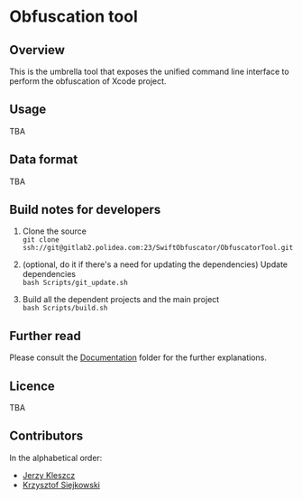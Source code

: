 # Obfuscation tool

## Overview

This is the umbrella tool that exposes the unified command line interface to perform the obfuscation of Xcode project.

## Usage

TBA

## Data format

TBA

## Build notes for developers

1. Clone the source  
   `git clone ssh://git@gitlab2.polidea.com:23/SwiftObfuscator/ObfuscatorTool.git`

2. (optional, do it if there's a need for updating the dependencies) Update dependencies  
   `bash Scripts/git_update.sh`

2. Build all the dependent projects and the main project  
   `bash Scripts/build.sh`

## Further read

Please consult the [Documentation](Documentation/) folder for the further explanations.

## Licence

TBA

## Contributors

In the alphabetical order:

* [Jerzy Kleszcz](mailto:jerzy.kleszcz@polidea.com)
* [Krzysztof Siejkowski](krzysztof.siejkowski@polidea.com)


